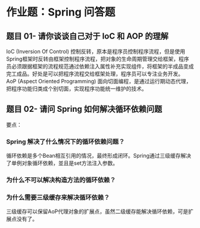 # 作业题：Spring 问答题  
## 题目 01- 请你谈谈自己对于 IoC 和 AOP 的理解  
IoC (Inversion Of Control) 控制反转，原本是程序员控制程序流程，但是使用Spring框架时反转由框架控制程序流程，把对象的生命周期管理交给框架，程序员必须跟据框架的流程规范通过依赖注入属性补充实现组件，将框架的半成品变成完工成品。好处是可以把程序流程交给框架处理，程序员可以专注业务开发。  
AoP (Aspect Oriented Programming) 面向切面编程，是通过运行期动态代理，把程序功能归类成个别切面，实现程序功能统一维护的技术。

## 题目 02- 请问 Spring 如何解决循环依赖问题  
要点：

### Spring 解决了什么情况下的循环依赖问题？  
循环依赖是多个Bean相互引用的情况，最终形成闭环。Spring通过三级缓存解决了单例对象循环依赖，並且是set方法注入参数。
### 为什么不可以解决构造方法的循环依赖？  
### 为什么需要三级缓存来解决循环依赖？  
三级缓存可以保留AoP代理对象的扩展点，虽然二级缓存能解决循环依赖，可是扩展点没有了。
